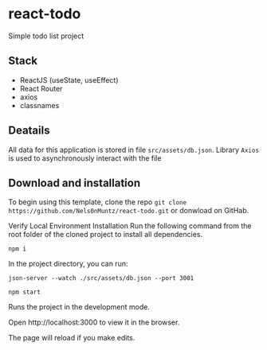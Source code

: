 # react-todo
Simple todo list project 


## Stack
+ ReactJS (useState, useEffect)
+ React Router
+ axios
+ classnames


## Deatails
All data for this application is stored in file `src/assets/db.json`.
Library `Axios` is used to asynchronously interact with the file


## Download and installation
To begin using this template, clone the repo `git clone https://github.com/Nels0nMuntz/react-todo.git` or donwload on GitHab.

Verify Local Environment Installation Run the following command from the root folder of the cloned project to install all dependencies.

`npm i`

In the project directory, you can run:

`json-server --watch ./src/assets/db.json --port 3001`

`npm start`

Runs the project in the development mode.

Open http://localhost:3000 to view it in the browser.

The page will reload if you make edits.

